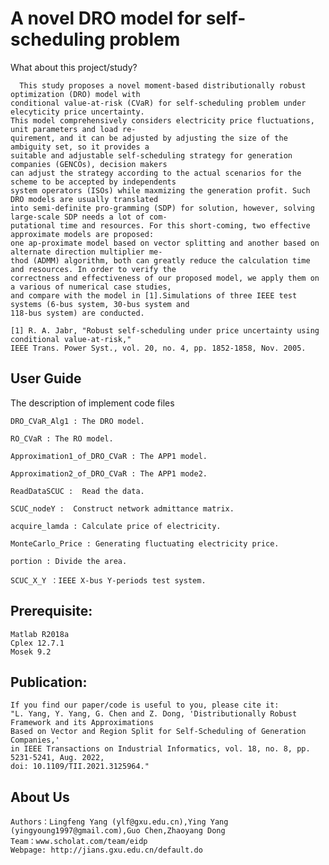﻿A novel DRO model for self-scheduling problem
================

What about this project/study?

      This study proposes a novel moment-based distributionally robust optimization (DRO) model with 
    conditional value-at-risk (CVaR) for self-scheduling problem under elecyticity price uncertainty.
    This model comprehensively considers electricity price fluctuations, unit parameters and load re-
    quirement, and it can be adjusted by adjusting the size of the ambiguity set, so it provides a 
    suitable and adjustable self-scheduling strategy for generation companies (GENCOs), decision makers
    can adjust the strategy according to the actual scenarios for the scheme to be accepted by independents
    system operators (ISOs) while maxmizing the generation profit. Such DRO models are usually translated 
    into semi-definite pro-gramming (SDP) for solution, however, solving large-scale SDP needs a lot of com-
    putational time and resources. For this short-coming, two effective approximate models are proposed: 
    one ap-proximate model based on vector splitting and another based on alternate direction multiplier me-
    thod (ADMM) algorithm, both can greatly reduce the calculation time and resources. In order to verify the
    correctness and effectiveness of our proposed model, we apply them on a various of numerical case studies,
    and compare with the model in [1].Simulations of three IEEE test systems (6-bus system, 30-bus system and 
    118-bus system) are conducted.
    
    [1]	R. A. Jabr, "Robust self-scheduling under price uncertainty using conditional value-at-risk," 
    IEEE Trans. Power Syst., vol. 20, no. 4, pp. 1852-1858, Nov. 2005.


User Guide
-----------

The description of implement code files 

    DRO_CVaR_Alg1 : The DRO model.  
    
    RO_CVaR : The RO model.
    
    Approximation1_of_DRO_CVaR : The APP1 model.
    
    Approximation2_of_DRO_CVaR : The APP1 mode2.
    
    ReadDataSCUC :  Read the data.
    
    SCUC_nodeY :  Construct network admittance matrix.
    
    acquire_lamda : Calculate price of electricity.
    
    MonteCarlo_Price : Generating fluctuating electricity price.
    
    portion : Divide the area.
    
    SCUC_X_Y ：IEEE X-bus Y-periods test system.



Prerequisite:
-----------

    Matlab R2018a
    Cplex 12.7.1
    Mosek 9.2




Publication:
-----------
    If you find our paper/code is useful to you, please cite it:
    "L. Yang, Y. Yang, G. Chen and Z. Dong, 'Distributionally Robust Framework and its Approximations 
    Based on Vector and Region Split for Self-Scheduling of Generation Companies,' 
    in IEEE Transactions on Industrial Informatics, vol. 18, no. 8, pp. 5231-5241, Aug. 2022, 
    doi: 10.1109/TII.2021.3125964."




About Us 
-----------
    Authors：Lingfeng Yang (ylf@gxu.edu.cn),Ying Yang (yingyoung1997@gmail.com),Guo Chen,Zhaoyang Dong
    Team：www.scholat.com/team/eidp
    Webpage: http://jians.gxu.edu.cn/default.do

